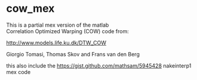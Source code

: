 # cow_mex
This is a partial mex version of the matlab  
Correlation Optimized Warping (COW) code from:

http://www.models.life.ku.dk/DTW_COW

Giorgio Tomasi, Thomas Skov and Frans van den Berg

this also include the https://gist.github.com/mathsam/5945428 
nakeinterp1 mex code




